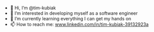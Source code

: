 - 👋 Hi, I’m @tim-kubiak
- 👀 I’m interested in developing myself as a software engineer
- 🌱 I’m currently learning everything I can get my hands on
- 📫 How to reach me: www.linkedin.com/in/tim-kubiak-39132923a

<!---
tim-kubiak/tim-kubiak is a ✨ special ✨ repository because its `README.md` (this file) appears on your GitHub profile.
You can click the Preview link to take a look at your changes.
--->
